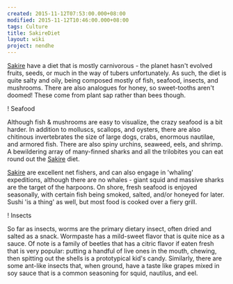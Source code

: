 ```yaml
---
created: 2015-11-12T07:53:00.000+08:00
modified: 2015-11-12T10:46:00.000+08:00
tags: Culture
title: SakireDiet
layout: wiki
project: nendhe
---
```


[Sakire](/content/kyahida_wiki/wiki/Sakire) have a diet that is mostly carnivorous - the planet hasn't evolved fruits, seeds, or much in the way of tubers unfortunately. As such, the diet is quite salty and oily, being composed mostly of fish, seafood, insects, and mushrooms. There are also analogues for honey, so sweet-tooths aren't doomed! These come from plant sap rather than bees though.


! Seafood

Although fish & mushrooms are easy to visualize, the crazy seafood is a bit harder. In addition to molluscs, scallops, and oysters, there are also chitinous invertebrates the size of large dogs, crabs, enormous nautilae, and armored fish. There are also spiny urchins, seaweed, eels, and shrimp. A bewildering array of many-finned sharks and all the trilobites you can eat round out the [Sakire](/content/kyahida_wiki/wiki/Sakire) diet.

[Sakire](/content/kyahida_wiki/wiki/Sakire) are excellent net fishers, and can also engage in 'whaling' expeditions, although there are no whales - giant squid and massive sharks are the target of the harpoons. On shore, fresh seafood is enjoyed seasonally, with certain fish being smoked, salted, and/or honeyed for later. Sushi 'is a thing' as well, but most food is cooked over a fiery grill.

! Insects

So far as insects, worms are the primary dietary insect, often dried and salted as a snack. Wormpaste has a mild-sweet flavor that is quite nice as a sauce. Of note is a family of beetles that has a citric flavor if eaten fresh that is very popular: putting a handful of live ones in the mouth, chewing, then spitting out the shells is a prototypical kid's candy. Similarly, there are some ant-like insects that, when ground, have a taste like grapes mixed in soy sauce that is a common seasoning for squid, nautilus, and eel.
